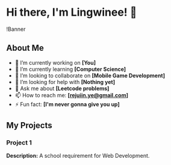 # Hi there, I'm Lingwinee! 👋

!Banner

## About Me
- 🔭 I’m currently working on **[You]**
- 🌱 I’m currently learning **[Computer Science]**
- 👯 I’m looking to collaborate on **[Mobile Game Development]**
- 🤔 I’m looking for help with **[Nothing yet]**
- 💬 Ask me about **[Leetcode problems]**
- 📫 How to reach me: **[rejuiin.ye@gmail.com]**
- ⚡ Fun fact: **[I'm never gonna give you up]**

## My Projects
### Project 1
**Description:** A school requirement for Web Development.


